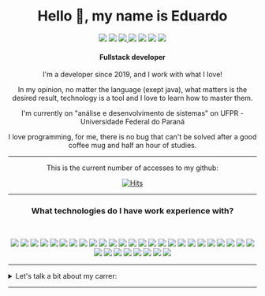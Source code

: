 <div align="center">
    <h1>Hello 👋, my name is Eduardo</h1>
    <a target="_blank" href="https://github.com/eduardo-moro/eduardo-moro/blob/main/LEIAME.md"><img src="https://img.shields.io/badge/PT--BR-2a9134?&style=for-the-badge&logo=about_me&logoColor=yellow"/></a> <a target="_blank" href="https://api.whatsapp.com/send?phone=5541991855670&text=Hey%20Eduardo%2C%20I%20came%20by%20your%20github"><img src="https://img.shields.io/badge/WHATSAPP-%2325D366.svg?&style=for-the-badge&logo=whatsapp&logoColor=white"/></a> <a target="_blank" href="https://www.linkedin.com/in/eduardomoro/"><img src="https://img.shields.io/badge/linkedin-%230077B5.svg?&style=for-the-badge&logo=linkedin&logoColor=white" /> </a> <a target="_blank" href="https://t.me/moroeduardo"> <img src="https://img.shields.io/badge/Telegram-2CA5E0?style=for-the-badge&logo=telegram&logoColor=white" /></a> <a href="mailto:eduardomoro1127@gmail.com"> <img src="https://img.shields.io/badge/Gmail-D14836?style=for-the-badge&logo=gmail&logoColor=white"></a> <a href="https://eduardo-moro.vercel.app"> <img src="https://img.shields.io/badge/page-4489fc?style=for-the-badge&logo=linux&logoColor=white"></a> <a href="https://my.indeed.com/p/eduardohenriquep-hiffif5"> <img src="https://img.shields.io/badge/indeed-2e6cf0?style=for-the-badge&logo=indeed&logoColor=white"></a> 
    <h4>
        Fullstack developer
    </h4>
    <p> I'm a developer since 2019, and I work with what I love! </p>
    <p> In my opinion, no matter the language (exept java), what matters is the desired result, technology is a tool and I love to learn how to master them.</p>
    <p> I'm currently on "análise e desenvolvimento de sistemas" on UFPR - Universidade Federal do Paraná </p>
    <p> I love programming, for me, there is no bug that can't be solved after a good coffee mug and half an hour of studies.</p>
    <hr>
    This is the current number of accesses to my github:
    <br>

[![Hits](https://hits.seeyoufarm.com/api/count/incr/badge.svg?url=github.com/eduardo-moro/hit-counter&count_bg=%2379C83D&title_bg=%23555555&icon_color=%23E7E7E7&title=Views&edge_flat=true)](https://hits.seeyoufarm.com)
    
    
<hr>

### What technologies do I have work experience with?
<br>

![](https://img.shields.io/badge/JavaScript-F7DF1E?style=for-the-badge&logo=javascript&logoColor=black)
![](https://img.shields.io/badge/TypeScript-007ACC?style=for-the-badge&logo=typescript&logoColor=white)
![](https://img.shields.io/badge/PHP-777BB4?style=for-the-badge&logo=php&logoColor=white)
![](https://img.shields.io/badge/C-00599C?style=for-the-badge&logo=c&logoColor=white)
![](https://img.shields.io/badge/Python-14354C?style=for-the-badge&logo=python&logoColor=white)
![](https://img.shields.io/badge/Go-00ADD8?style=for-the-badge&logo=go&logoColor=white)
![](https://img.shields.io/badge/MySQL-00000F?style=for-the-badge&logo=mysql&logoColor=white)
![](https://img.shields.io/badge/PostgreSQL-316192?style=for-the-badge&logo=postgresql&logoColor=white)
![](https://img.shields.io/badge/redis-CC0000.svg?&style=for-the-badge&logo=redis&logoColor=white)
![](https://img.shields.io/badge/MongoDB-4EA94B?style=for-the-badge&logo=mongodb&logoColor=white)
![](https://img.shields.io/badge/SQLite-07405E?style=for-the-badge&logo=sqlite&logoColor=white)
![](https://img.shields.io/badge/Django-092E20?style=for-the-badge&logo=django&logoColor=white)
![](https://img.shields.io/badge/jQuery-0769AD?style=for-the-badge&logo=jquery&logoColor=white)
![](https://img.shields.io/badge/Vue.js-35495E?style=for-the-badge&logo=vue-dot-js&logoColor=4FC08D)
![](https://img.shields.io/badge/React_Native-20232A?style=for-the-badge&logo=react&logoColor=61DAFB)
![](https://img.shields.io/badge/React-20232A?style=for-the-badge&logo=react&logoColor=61DAFB)
![](https://img.shields.io/badge/Bootstrap-563D7C?style=for-the-badge&logo=bootstrap&logoColor=white)
![](https://img.shields.io/badge/styled--components-DB7093?style=for-the-badge&logo=styled-components&logoColor=white)
![](https://img.shields.io/badge/Shell_Script-121011?style=for-the-badge&logo=gnu-bash&logoColor=white)
![](https://img.shields.io/badge/Figma-F24E1E?style=for-the-badge&logo=figma&logoColor=white)
![](https://img.shields.io/badge/Markdown-000000?style=for-the-badge&logo=markdown&logoColor=white)
![](https://img.shields.io/badge/YII-1.0-FFA500?style=for-the-badge)
![](https://img.shields.io/badge/YII-2.0-007ACC?style=for-the-badge)
![](https://img.shields.io/badge/Laravel-FF2D20?style=for-the-badge&logo=laravel&logoColor=white)
![](https://img.shields.io/badge/Node.js-43853D?style=for-the-badge&logo=node.js&logoColor=white)
![](https://img.shields.io/badge/HTML5-E34F26?style=for-the-badge&logo=html5&logoColor=white)
![](https://img.shields.io/badge/CSS3-1572B6?style=for-the-badge&logo=css3&logoColor=white)
![](https://img.shields.io/badge/Linux-white?style=for-the-badge&logo=linux&logoColor=black)
![](https://img.shields.io/badge/ubuntu-557C94?style=for-the-badge&logo=ubuntu&logoColor=white)
![](https://img.shields.io/badge/Alpine_Linux-0D597F?style=for-the-badge&logo=alpine-linux&logoColor=white)
![](https://img.shields.io/badge/Docker-2CA5E0?style=for-the-badge&logo=docker&logoColor=white)
![](https://img.shields.io/badge/Git-F05032?style=for-the-badge&logo=git&logoColor=white)
![](https://img.shields.io/badge/Postman-FF6C37?style=for-the-badge&logo=Postman&logoColor=white)
    
    
<hr>

</div>

<details>
    <summary>Let's talk a bit about my carrer:</summary>
    <br>
    <p>I started in the programming area in 2019, when I was accepted on UFPR, I had already tried my luck in game development, with java and C#, and made a high school project using arduino to feed a tesla coil that plays music, but nothing of that came close to the world that opened up in front of me that year, and what a crazy year was that.</p>
    <p>I started by learning Pascal, I always heard complaints from my class colleagues because we were learning a language "so outdated", many complain to this day that they wish they had learned python, js, or some other newer language, I will never understand this feeling, Pascal has been for almost 20 years one of the most used languages in the world, it works, it does what it is expected to do, and it has been very useful for a lot of people, and from that point on, what matters to me is not language, but the problems it can solve, if I don't know a language, and it has a logic different from everything I know, my impetus is to study, until I master it.</p>
    <p>I had a little help to get my first internship, an indication, the system was big, and made in a framework I never heard before, YII, which is already old, but does what it needs, is up to date and relatively safe, it was not easy to learn it at first, I didn't know much about PHP yet, but I learned, after 6 months I was able to deliver most of my tasks, and I had learned to ask for help.</p>
    <p>I joined my second company in 2020, after Brazil allow home office for interns, after a week I was hired as junior, in that company I learned VUE, lumen, improved my knowledge with git, and learned infinite new things, including computer vision, I made some facial and hand tracking with python, and this is what makes me passionate about technology, learning, improving all the time, and being able to help someone with my work.</p>
    <p>I started doing freelance work in 2021, so I left my job, to keep myself completely at home, and seek new challenges,</p>
    <p>I worked at Ecritel do Brasil, working with modern technologies, Vue3 and nuxt, working with the creation of pixel perfect interfaces, until I received my first proposal for foreign countries.</p>
    <p>I'm currently at MAVTEK, an incredible company with incredible colleagues as well, I'm working with the good old PHP, the environment is very relaxed, very different from any experience here in Brazil, and I'm still learning to deal with so much cultural difference, but it's an amazing experience</p>
</details>

<hr>

